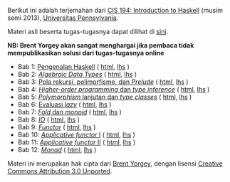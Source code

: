 Berikut ini adalah terjemahan dari [CIS 194: Introduction to Haskell](http://www.seas.upenn.edu/~cis194/spring13) (musim semi 2013), [Universitas Pennsylvania](http://www.upenn.edu).

Materi asli beserta tugas-tugasnya dapat dilihat di [sini](http://www.seas.upenn.edu/~cis194/spring13/lectures.html).

**NB: Brent Yorgey akan sangat menghargai jika pembaca tidak mempublikasikan solusi dari tugas-tugasnya online**

- Bab 1: [Pengenalan Haskell](/lectures/01-intro.html) ( [html](/lectures/01-intro.html), [lhs](/lectures/01-intro.lhs) )
- Bab 2: [*Algebraic Data Types*](/lectures/02-ADTs.html) ( [html](/lectures/02-ADTs.html), [lhs](/lectures/02-ADTs.html) )
- Bab 3: [Pola rekursi, polimorfisme, dan *Prelude*](/lectures/03-rec-poly.html) ( [html](/lectures/03-rec-poly.html), [lhs](/lectures/03-rec-poly.lhs) )
- Bab 4: [*Higher-order programming* dan *type inference*](/lectures/04-higher-order.html) ( [html](/lectures/04-higher-order.html), [lhs](/lectures/04-higher-order.lhs) )
- Bab 5: [*Polymorphism* lanjutan dan *type classes*](/lectures/05-type-classes.html) ( [html](/lectures/05-type-classes.html), [lhs](/lectures/05-type-classes.lhs) )
- Bab 6: [Evaluasi *lazy*](/lectures/06-laziness.html) ( [html](/lectures/06-laziness.html), [lhs](/lectures/06-laziness.lhs) )
- Bab 7: [*Fold* dan *monoid*](/lectures/07-folds-monoids.html) ( [html](/lectures/07-folds-monoids.html), [lhs](/lectures/07-folds-monoids.lhs) )
- Bab 8: [*IO*](/lectures/08-IO.html) ( [html](/lectures/08-IO.html), [lhs](/lectures/08-IO.lhs) )
- Bab 9: [*Functor*](/lectures/09-functors.html) ( [html](/lectures/09-functors.html), [lhs](/lectures/09-functors.lhs) )
- Bab 10: [*Applicative functor* I](/lectures/10-applicative.html) ( [html](/lectures/10-applicative.html), [lhs](/lectures/10-applicative.lhs) )
- Bab 11: [*Applicative functor* II](/lectures/11-applicative2.html) ( [html](/lectures/11-applicative2.html), [lhs](/lectures/11-applicative2.html) )
- Bab 12: [*Monad*](/lectures/12-monads.html) ( [html]((/lectures/12-monads.html)), [lhs]((/lectures/12-monads.lhs)) )

Materi ini merupakan hak cipta dari [Brent Yorgey](http://www.cis.upenn.edu/~byorgey/), dengan lisensi [Creative Commons Attribution 3.0 Unported](http://creativecommons.org/licenses/by/3.0/).
